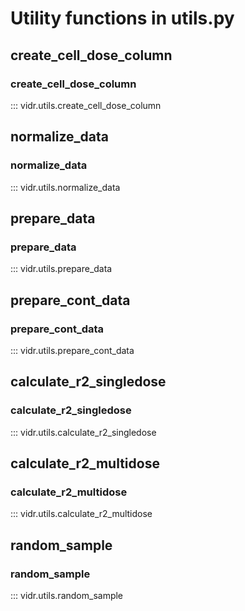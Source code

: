 # Utility functions in utils.py

## create_cell_dose_column
### create_cell_dose_column
::: vidr.utils.create_cell_dose_column

## normalize_data
### normalize_data
::: vidr.utils.normalize_data

## prepare_data
### prepare_data
::: vidr.utils.prepare_data

## prepare_cont_data
### prepare_cont_data
::: vidr.utils.prepare_cont_data

## calculate_r2_singledose
### calculate_r2_singledose
::: vidr.utils.calculate_r2_singledose


## calculate_r2_multidose
### calculate_r2_multidose
::: vidr.utils.calculate_r2_multidose

## random_sample
### random_sample
::: vidr.utils.random_sample